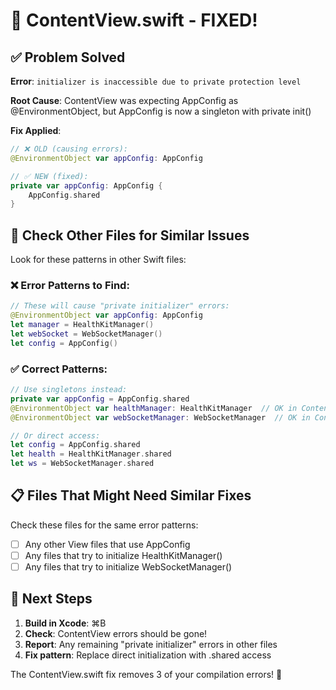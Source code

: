 # 🔧 ContentView.swift - FIXED!

## ✅ **Problem Solved**

**Error**: `initializer is inaccessible due to private protection level`

**Root Cause**: ContentView was expecting AppConfig as @EnvironmentObject, but AppConfig is now a singleton with private init()

**Fix Applied**:

```swift
// ❌ OLD (causing errors):
@EnvironmentObject var appConfig: AppConfig

// ✅ NEW (fixed):
private var appConfig: AppConfig {
    AppConfig.shared
}
```

## 🎯 **Check Other Files for Similar Issues**

Look for these patterns in other Swift files:

### ❌ **Error Patterns to Find**:

```swift
// These will cause "private initializer" errors:
@EnvironmentObject var appConfig: AppConfig
let manager = HealthKitManager()
let webSocket = WebSocketManager()
let config = AppConfig()
```

### ✅ **Correct Patterns**:

```swift
// Use singletons instead:
private var appConfig = AppConfig.shared
@EnvironmentObject var healthManager: HealthKitManager  // OK in ContentView
@EnvironmentObject var webSocketManager: WebSocketManager  // OK in ContentView

// Or direct access:
let config = AppConfig.shared
let health = HealthKitManager.shared
let ws = WebSocketManager.shared
```

## 📋 **Files That Might Need Similar Fixes**

Check these files for the same error patterns:

- [ ] Any other View files that use AppConfig
- [ ] Any files that try to initialize HealthKitManager()
- [ ] Any files that try to initialize WebSocketManager()

## 🚀 **Next Steps**

1. **Build in Xcode**: ⌘B
2. **Check**: ContentView errors should be gone!
3. **Report**: Any remaining "private initializer" errors in other files
4. **Fix pattern**: Replace direct initialization with .shared access

The ContentView.swift fix removes 3 of your compilation errors! 🎉
